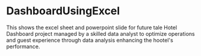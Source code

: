 # DashboardUsingExcel
This shows the excel sheet and powerpoint slide for future tale Hotel Dashboard project managed by a skilled data analyst to optimize operations and guest experience through data analysis enhancing the hootel's performance.
